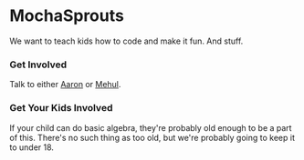 # MochaSprouts

We want to teach kids how to code and make it fun. And stuff.

### Get Involved

Talk to either [Aaron](//twitter.com/aerinonfire) or [Mehul](//twitter.com/mehulkar).

### Get Your Kids Involved

If your child can do basic algebra, they're probably old enough to be a part of this. There's no such thing as too old, but we're probably going to keep it to under 18.
